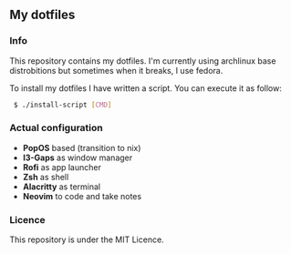 ## My dotfiles

### Info

This repository contains my dotfiles. I'm currently using archlinux base
distrobitions but sometimes when it breaks, I use fedora.

To install my dotfiles I have written a script. You can execute it as follow:
```sh
 $ ./install-script [CMD]
```

### Actual configuration

 * **PopOS** based (transition to nix)
 * **I3-Gaps** as window manager
 * **Rofi** as app launcher
 * **Zsh** as shell
 * **Alacritty** as terminal
 * **Neovim** to code and take notes

### Licence
This repository is under the MIT Licence.

